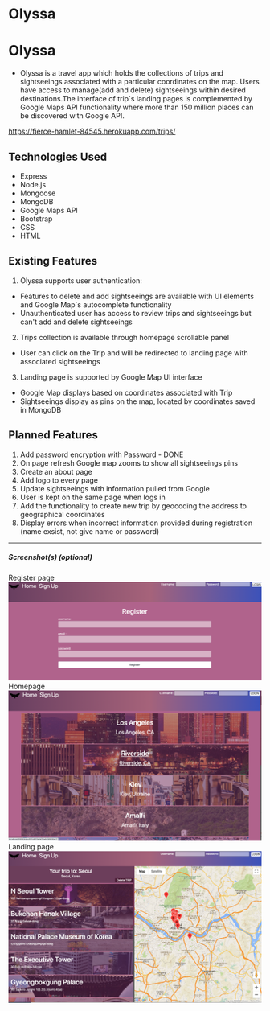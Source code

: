 # Olyssa
# Olyssa 

* Olyssa is a travel app which holds the collections of trips and sightseeings associated with a particular coordinates on the map. Users have access to manage(add and delete) sightseeings within desired destinations.The interface of trip`s landing pages is complemented by Google Maps API functionality where more than 150 million places can be discovered  with Google API. 

https://fierce-hamlet-84545.herokuapp.com/trips/

## Technologies Used

* Express
* Node.js
* Mongoose
* MongoDB
* Google Maps API
* Bootstrap
* CSS
* HTML

## Existing Features

1.  Olyssa supports user authentication: 
  * Features to delete and add sightseeings are available with UI elements and Google Map`s autocomplete functionality 
  * Unauthenticated user has access to review trips and sightseeings but can't add and delete sightseeings 
  
2. Trips collection is available through homepage scrollable panel  
  * User can click on the Trip and will be redirected to landing page with associated sightseeings 
  
3. Landing page is supported by Google Map UI interface 
  * Google Map displays based on coordinates associated with Trip 
  * Sightseeings display as pins on the map, located by coordinates saved in MongoDB


## Planned Features

1. Add password encryption with Password - DONE 
2. On page refresh Google map zooms to show all sightseeings pins 
3. Create an about page 
4. Add logo to every page 
5. Update sightseeings with information pulled from Google 
6. User is kept on the same page when logs in 
7. Add the functionality to create new trip by geocoding the address to geographical coordinates 
8. Display errors when incorrect information provided during registration (name exsist, not give name or password) 

---

##### Screenshot(s) (optional)

Register page 
![Register](/static/images/sign-up.png?raw=true "Register")
Homepage 
![homepage](/static/images/homepage.png?raw=true)
Landing page 
![homepage](/static/images/landing-page.png?raw=true)


